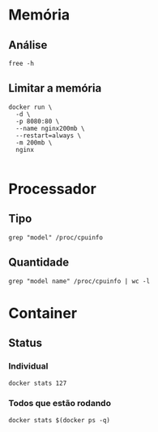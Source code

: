 # Memória
## Análise
```
free -h
```
## Limitar a memória
```
docker run \
  -d \
  -p 8080:80 \
  --name nginx200mb \
  --restart=always \
  -m 200mb \
  nginx
  
```

# Processador
## Tipo
```
grep "model" /proc/cpuinfo
```
## Quantidade
```
grep "model name" /proc/cpuinfo | wc -l
```

# Container
## Status
### Individual
```
docker stats 127
```
### Todos que estão rodando
```
docker stats $(docker ps -q)
```
